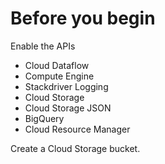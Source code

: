 # Before you begin

Enable the APIs

- Cloud Dataflow
- Compute Engine
- Stackdriver Logging
- Cloud Storage
- Cloud Storage JSON
- BigQuery
- Cloud Resource Manager

Create a Cloud Storage bucket.


